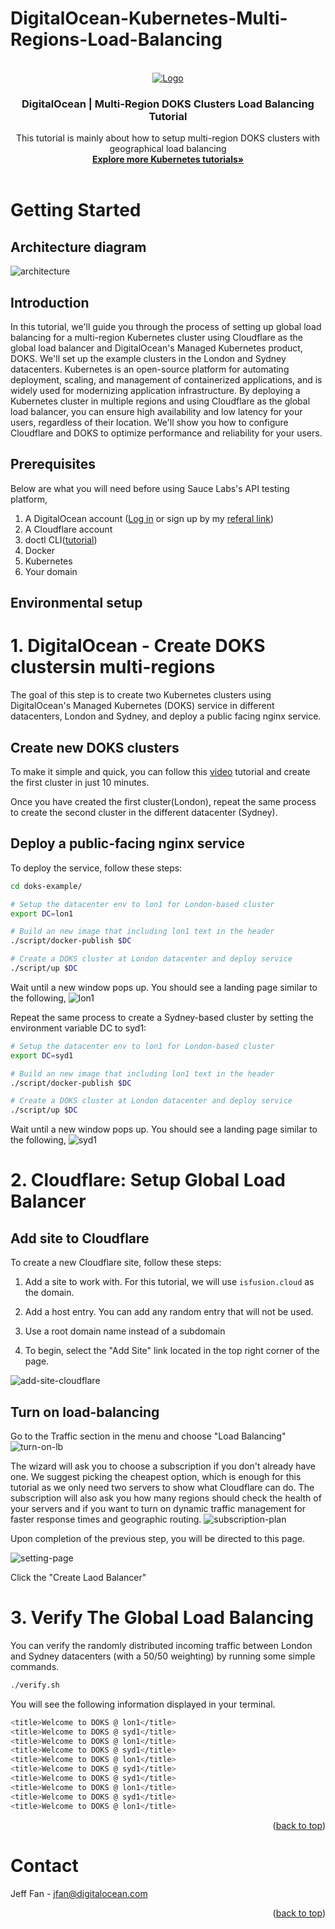 # DigitalOcean-Kubernetes-Multi-Regions-Load-Balancing
<!-- <div id="top"></div> -->
<!--
*** Thanks for checking out the Best-README-Template. If you have a suggestion
*** that would make this better, please fork the repo and create a pull request
*** or simply open an issue with the tag "enhancement".
*** Don't forget to give the project a star!
*** Thanks again! Now go create something AMAZING! :D
-->



<!-- PROJECT SHIELDS -->
<!--
*** I'm using markdown "reference style" links for readability.
*** Reference links are enclosed in brackets [ ] instead of parentheses ( ).
*** See the bottom of this document for the declaration of the reference variables
*** for contributors-url, forks-url, etc. This is an optional, concise syntax you may use.
*** https://www.markdownguide.org/basic-syntax/#reference-style-links
-->
<!-- [![Contributors][contributors-shield]][contributors-url] -->
<!-- [![Forks][forks-shield]][forks-url] -->
<!-- [![Stargazers][stars-shield]][stars-url] -->
<!-- [![Issues][issues-shield]][issues-url] -->
<!-- [![MIT License][license-shield]][license-url] -->
<!-- [![LinkedIn][linkedin-shield]][linkedin-url] -->



<!-- PROJECT LOGO -->
<br />
<div align="center">
  <a href="https://saucelabs.com/resources/topics/api-testing">
    <img src="https://www.digitalocean.com/_next/static/media/logo.87a8f3b8.svg" alt="Logo" >
  </a>

<h3 align="center">DigitalOcean | Multi-Region DOKS Clusters Load Balancing Tutorial </h3>

  <p align="center">
    This tutorial is mainly about how to setup multi-region DOKS clusters with geographical load balancing
    <br />
    <a href="https://www.digitalocean.com/community/tags/kubernetes"><strong>Explore more Kubernetes tutorials»</strong></a>
    <br />
    <br />
  
  </p>
</div>

<!-- ABOUT THE PROJECT -->
<!-- ## About The Project -->

<!-- [![Product Name Screen Shot][product-screenshot]](https://example.com) -->




<!--  -->
<!-- ### Built With -->
<!--  -->
<!-- * [Next.js](https://nextjs.org/) -->
<!-- * [React.js](https://reactjs.org/) -->
<!-- * [Vue.js](https://vuejs.org/) -->
<!-- * [Angular](https://angular.io/) -->
<!-- * [Svelte](https://svelte.dev/) -->
<!-- * [Laravel](https://laravel.com) -->
<!-- * [Bootstrap](https://getbootstrap.com) -->
<!-- * [JQuery](https://jquery.com) -->
<!--  -->
<!-- <p align="right">(<a href="#top">back to top</a>)</p> -->



<!-- GETTING STARTED -->
# Getting Started


## Architecture diagram
![architecture](./assets/architecture.png)

## Introduction

In this tutorial, we'll guide you through the process of setting up global load balancing for a multi-region Kubernetes cluster using Cloudflare as the global load balancer and DigitalOcean's Managed Kubernetes product, DOKS. We'll set up the example clusters in the London and Sydney datacenters. Kubernetes is an open-source platform for automating deployment, scaling, and management of containerized applications, and is widely used for modernizing application infrastructure. By deploying a Kubernetes cluster in multiple regions and using Cloudflare as the global load balancer, you can ensure high availability and low latency for your users, regardless of their location. We'll show you how to configure Cloudflare and DOKS to optimize performance and reliability for your users.


## Prerequisites

Below are what you will need before using Sauce Labs's API testing platform,
1. A DigitalOcean account ([Log in](https://cloud.digitalocean.com/login) or sign up by my [referal link](https://m.do.co/c/7c424df00920))
2. A Cloudflare account
3. doctl CLI([tutorial](https://docs.digitalocean.com/reference/doctl/how-to/install/))
4. Docker
5. Kubernetes
6. Your domain


## Environmental setup







# 1. DigitalOcean - Create DOKS clustersin multi-regions

The goal of this step is to create two Kubernetes clusters using DigitalOcean's Managed Kubernetes (DOKS) service in different datacenters, London and Sydney, and deploy a public facing nginx service.

## Create new DOKS clusters

To make it simple and quick, you can follow this [video](https://www.youtube.com/watch?v=k50reywjO5U) tutorial and create the first cluster in just 10 minutes.

Once you have created the first cluster(London), repeat the same process to create the second cluster in the different datacenter (Sydney).

## Deploy a public-facing nginx service

To deploy the service, follow these steps:

```sh
cd doks-example/

# Setup the datacenter env to lon1 for London-based cluster
export DC=lon1

# Build an new image that including lon1 text in the header
./script/docker-publish $DC

# Create a DOKS cluster at London datacenter and deploy service
./script/up $DC
```
Wait until a new window pops up. You should see a landing page similar to the following,
![lon1](./assets/lon1.png)

Repeat the same process to create a Sydney-based cluster by setting the environment variable DC to syd1:
```sh
# Setup the datacenter env to lon1 for London-based cluster
export DC=syd1

# Build an new image that including lon1 text in the header
./script/docker-publish $DC

# Create a DOKS cluster at London datacenter and deploy service
./script/up $DC

```
Wait until a new window pops up. You should see a landing page similar to the following,
![syd1](./assets/syd1.png)


# 2. Cloudflare: Setup Global Load Balancer
## Add site to Cloudflare
To create a new Cloudflare site, follow these steps:

1. Add a site to work with. For this tutorial, we will use `isfusion.cloud` as the domain.

2. Add a host entry. You can add any random entry that will not be used.

3. Use a root domain name instead of a subdomain

4. To begin, select the "Add Site" link located in the top right corner of the page.

![add-site-cloudflare](./assets/add-site-cloudflare.png)

## Turn on load-balancing

Go to the Traffic section in the menu and choose "Load Balancing"
![turn-on-lb](./assets/turn-on-lb.png)

The wizard will ask you to choose a subscription if you don't already have one. We suggest picking the cheapest option, which is enough for this tutorial as we only need two servers to show what Cloudflare can do. The subscription will also ask you how many regions should check the health of your servers and if you want to turn on dynamic traffic management for faster response times and geographic routing.
![subscription-plan](./assets/subscription-plan.png)

Upon completion of the previous step, you will be directed to this page.

![setting-page](./assets/setting-page.png)

Click the "Create Laod Balancer"





# 3. Verify The Global Load Balancing

You can verify the randomly distributed incoming traffic between London and Sydney datacenters (with a 50/50 weighting) by running some simple commands.

```sh
./verify.sh
```
You will see the following information displayed in your terminal.

```sh
<title>Welcome to DOKS @ lon1</title>
<title>Welcome to DOKS @ syd1</title>
<title>Welcome to DOKS @ lon1</title>
<title>Welcome to DOKS @ syd1</title>
<title>Welcome to DOKS @ lon1</title>
<title>Welcome to DOKS @ syd1</title>
<title>Welcome to DOKS @ syd1</title>
<title>Welcome to DOKS @ lon1</title>
<title>Welcome to DOKS @ syd1</title>
<title>Welcome to DOKS @ lon1</title>
```

<!-- # Common error message and how to troubleshooting

- doctl, docker, kubectl
- container registry
- svc crashed loop
- pull images but always crash
(使用alwaypullimage policy)
(刪除registry上的檔案重新push或是用新的tagging)
-  -->

<p align="right">(<a href="#top">back to top</a>)</p>



<!-- USAGE EXAMPLES -->




<!-- CONTRIBUTING -->
<!-- ## Contributing -->
<!--  -->
<!-- <!-- <!-- <!-- Contributions are what make the open source community such an amazing place to learn, inspire, and create. Any contributions you make are **greatly appreciated**. --> 
<!--  -->
<!-- <!-- <!-- <!-- If you have a suggestion that would make this better, please fork the repo and create a pull request. You can also simply open an issue with the tag "enhancement". -->
<!-- <!-- Don't forget to give the project a star! Thanks again! --> 
<!--  -->
<!-- 1. Fork the Project -->
<!-- <!-- 2. Create your Feature Branch (`git checkout -b feature/AmazingFeature`) --> 
<!-- <!-- 3. Commit your Changes (`git commit -m 'Add some AmazingFeature'`) --> 
<!-- <!-- 4. Push to the Branch (`git push origin feature/AmazingFeature`) --> 
<!-- 5. Open a Pull Request -->
<!--  -->
<!-- <!-- <p align="right">(<a href="#top">back to top</a>)</p> --> 



<!-- LICENSE -->
<!-- ## License -->

<!-- Distributed under the MIT License. See `LICENSE.txt` for more information. -->

<!-- <p align="right">(<a href="#top">back to top</a>)</p> -->



<!-- CONTACT -->
# Contact

Jeff Fan - jfan@digitalocean.com

<p align="right">(<a href="#top">back to top</a>)</p>



<!-- ACKNOWLEDGMENTS -->
<!-- ## Acknowledgments -->
<!--  -->
<!-- * []() -->
<!-- * []() -->
<!-- * []() -->
<!--  -->
<!-- <p align="right">(<a href="#top">back to top</a>)</p> -->



<!-- MARKDOWN LINKS & IMAGES -->
<!-- https://www.markdownguide.org/basic-syntax/#reference-style-links -->
[contributors-shield]: https://img.shields.io/github/contributors/github_username/repo_name.svg?style=for-the-badge
[contributors-url]: https://github.com/github_username/repo_name/graphs/contributors
[forks-shield]: https://img.shields.io/github/forks/github_username/repo_name.svg?style=for-the-badge
[forks-url]: https://github.com/github_username/repo_name/network/members
[stars-shield]: https://img.shields.io/github/stars/github_username/repo_name.svg?style=for-the-badge
[stars-url]: https://github.com/github_username/repo_name/stargazers
[issues-shield]: https://img.shields.io/github/issues/github_username/repo_name.svg?style=for-the-badge
[issues-url]: https://github.com/github_username/repo_name/issues
[license-shield]: https://img.shields.io/github/license/github_username/repo_name.svg?style=for-the-badge
[license-url]: https://github.com/github_username/repo_name/blob/master/LICENSE.txt
[linkedin-shield]: https://img.shields.io/badge/-LinkedIn-black.svg?style=for-the-badge&logo=linkedin&colorB=555
[linkedin-url]: https://linkedin.com/in/linkedin_username
[product-screenshot]: images/screenshot.png